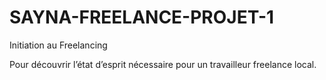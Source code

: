 # SAYNA-FREELANCE-PROJET-1
Initiation au Freelancing


Pour découvrir l’état d’esprit nécessaire
pour un travailleur freelance local. 
